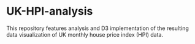 # UK-HPI-analysis
This repository features analysis and D3 implementation of the resulting data visualization of UK monthly house price index (HPI) data.
